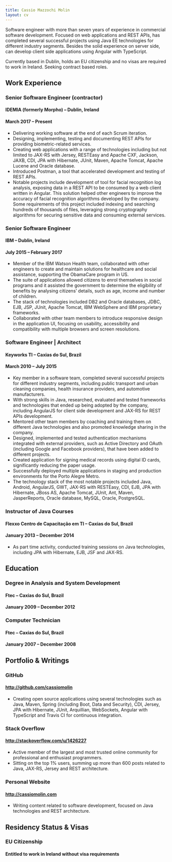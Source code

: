 ```yaml
---
title: Cassio Mazzochi Molin
layout: cv
---
```


Software engineer with more than seven years of experience in commercial software development. Focused on web applications and REST APIs, has completed several successful projects using Java EE technologies for different industry segments. Besides the solid experience on server side, can develop client side applications using Angular with TypeScript. 

Currently based in Dublin, holds an EU citizenship and no visas are required to work in Ireland. Seeking contract based roles.

## Work Experience

### Senior Software Engineer (contractor)
#### IDEMIA (formerly Morpho) – Dublin, Ireland
#### March 2017 – Present
- Delivering working software at the end of each Scrum iteration.
- Designing, implementing, testing and documenting REST APIs for providing biometric-related services.
- Creating web applications with a range of technologies including but not limited to JAX-RS with Jersey, RESTEasy and Apache CXF, Jackson, JAXB, CDI, JPA with Hibernate, JUnit, Maven, Apache Tomcat, Apache Lucene and Oracle database.
- Introduced Postman, a tool that accelerated development and testing of REST APIs.
- Notable projects include development of tool for facial recognition log analysis, exposing data in a REST API to be consumed by a web client written in Angular. This solution helped other engineers to improve the accuracy of facial recognition algorithms developed by the company. Some requirements of this project included indexing and searching hundreds of thousands of files, leveraging strong cryptography algorithms for securing sensitive data and consuming external services.

### Senior Software Engineer
#### IBM – Dublin, Ireland
#### July 2015 – February 2017
- Member of the IBM Watson Health team, collaborated with other engineers to create and maintain solutions for healthcare and social assistance, supporting the ObamaCare program in US. 
- The suite of applications allowed citizens to enrol themselves in social programs and it assisted the government to determine the eligibility of benefits by analysing citizens’ details, such as age, income and number of children. 
- The stack of technologies included DB2 and Oracle databases, JDBC, EJB, JSP, JUnit, Apache Tomcat, IBM WebSphere and IBM proprietary frameworks.
- Collaborated with other team members to introduce responsive design in the application UI, focusing on usability, accessibility and compatibility with multiple browsers and screen resolutions.

### Software Engineer | Architect
#### Keyworks TI – Caxias do Sul, Brazil
#### March 2010 – July 2015
- Key member in a software team, completed several successful projects for different industry segments, including public transport and urban cleaning companies, health insurance providers, and automotive manufacturers.
- With strong skills in Java, researched, evaluated and tested frameworks and technologies that ended up being adopted by the company, including AngularJS for client side development and JAX-RS for REST APIs development.
- Mentored other team members by coaching and training them on different Java technologies and also promoted knowledge sharing in the company.
- Designed, implemented and tested authentication mechanisms integrated with external providers, such as Active Directory and OAuth (including Google and Facebook providers), that have been added to different projects.
- Created application for signing medical records using digital ID cards, significantly reducing the paper usage.
- Successfully deployed multiple applications in staging and production environments for the Porto Alegre Metro.
- The technology stack of the most notable projects included Java, Android, AngularJS, GWT, JAX-RS with RESTEasy, CDI, EJB, JPA with Hibernate, JBoss AS, Apache Tomcat, JUnit, Ant, Maven, JasperReports, Oracle database, MySQL, Oracle, PostgreSQL.

### Instructor of Java Courses
#### Flexxo Centro de Capacitação em TI – Caxias do Sul, Brazil
#### January 2013 – December 2014
- As part time activity, conducted training sessions on Java technologies, including JPA with Hibernate, EJB, JSF and JAX-RS.

## Education

### Degree in Analysis and System Development
#### Ftec – Caxias do Sul, Brazil
#### January 2009 – December 2012

### Computer Technician
#### Ftec – Caxias do Sul, Brazil
#### January 2007 – December 2008

## Portfolio & Writings

### GitHub
#### http://github.com/cassiomolin
- Creating open source applications using several technologies such as Java, Maven, Spring (including Boot, Data and Security), CDI, Jersey, JPA with Hibernate, JUnit, Arquillian, WebSockets, Angular with TypeScript and Travis CI for continuous integration.

### Stack Overflow  
#### http://stackoverflow.com/u/1426227
- Active member of the largest and most trusted online community for professional and enthusiast programmers. 
- Sitting on the top 1% users, summing up more than 600 posts related to Java, JAX-RS, Jersey and REST architecture.

### Personal Website
#### http://cassiomolin.com
- Writing content related to software development, focused on Java technologies and REST architecture.

## Residency Status & Visas

### EU Citizenship
#### Entitled to work in Ireland without visa requirements

